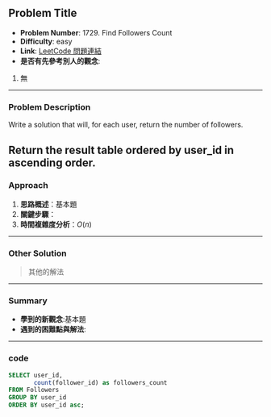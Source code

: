 ## Problem Title

- **Problem Number**:  1729. Find Followers Count
- **Difficulty**: easy
- **Link**: [LeetCode 問題連結](https://leetcode.com/problems/find-followers-count/description/?envType=study-plan-v2&envId=top-sql-50)
- **是否有先參考別人的觀念**:
1. 無
---

### Problem Description

Write a solution that will, for each user, return the number of followers.

Return the result table ordered by user_id in ascending order.
---

### Approach

1. **思路概述**：基本題
2. **關鍵步驟**：
3. **時間複雜度分析**：$O(n)$

---

### Other Solution

> 其他的解法

---
### Summary

- **學到的新觀念**:基本題
- **遇到的困難點與解法**:

---

### code
```sql
SELECT user_id,
       count(follower_id) as followers_count
FROM Followers
GROUP BY user_id
ORDER BY user_id asc;
```